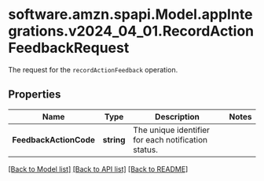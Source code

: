 # software.amzn.spapi.Model.appIntegrations.v2024_04_01.RecordActionFeedbackRequest
The request for the `recordActionFeedback` operation.

## Properties

Name | Type | Description | Notes
------------ | ------------- | ------------- | -------------
**FeedbackActionCode** | **string** | The unique identifier for each notification status. | 

[[Back to Model list]](../README.md#documentation-for-models) [[Back to API list]](../README.md#documentation-for-api-endpoints) [[Back to README]](../README.md)

